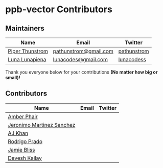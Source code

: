 # ppb-vector Contributors


## Maintainers

| Name | Email | Twitter |
| ---- | ----- | ------- |
| [Piper Thunstrom](https://github.com/pathunstrom) | [pathunstrom@gmail.com](mailto:pathunstrom@gmail.com) | [pathunstrom](https://twitter.com/pathunstrom)
| [Luna Lunapiena](https://github.com/lunacodes) | [lunacodes@gmail.com](mailto:lunacodes@gmail.com) | [lunacodess](https://twitter.com/lunacodess)

Thank you everyone below for your contributions **(No matter how big or small)!**

## Contributors

| Name | Email | Twitter |
| ---- | ----- | ------- |
| [Amber Phair](https://github.com/Maowse) |
| [Jeronimo Martinez Sanchez](https://github.com/jms) |
| [AJ Khan](https://github.com/ak9999) |
| [Rodrigo Prado](https://github.com/royopa) |
| [Jamie Bliss](https://github.com/astronouth7303) |
| [Devesh Kailay](https://github.com/deveshd2k) |

